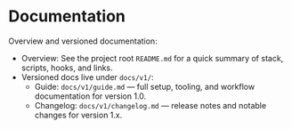 # Documentation

Overview and versioned documentation:

- Overview: See the project root `README.md` for a quick summary of stack, scripts, hooks, and links.
- Versioned docs live under `docs/v1/`:
  - Guide: `docs/v1/guide.md` — full setup, tooling, and workflow documentation for version 1.0.
  - Changelog: `docs/v1/changelog.md` — release notes and notable changes for version 1.x.
